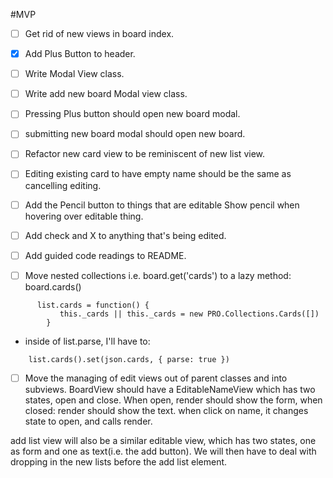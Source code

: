 #MVP
- [ ] Get rid of new views in board index.
- [x] Add Plus Button to header.
- [ ] Write Modal View class.
- [ ] Write add new board Modal view class.
- [ ] Pressing Plus button should open new board modal.
- [ ] submitting new board modal should open new board.
- [ ] Refactor new card view to be reminiscent of new list view.

- [ ] Editing existing card to have empty name should be the same as cancelling editing.

- [ ] Add the Pencil button to things that are editable
      Show pencil when hovering over editable thing.
      <i class="fa fa-pencil"></i>

- [ ] Add check and X to anything that's being edited.
      <i class="fa fa-check"></i>
      <i class="fa fa-times"></i>

- [ ] Add guided code readings to README.

- [ ] Move nested collections i.e. board.get('cards') to a lazy method: board.cards()
```
      list.cards = function() {
           this._cards || this._cards = new PRO.Collections.Cards([])
        }
```
   - inside of list.parse, I'll have to:
```
    list.cards().set(json.cards, { parse: true })
```

- [ ] Move the managing of edit views out of parent classes and into subviews.
BoardView should have a EditableNameView which has two states, open and close.
When open, render should show the form, when closed: render should show the text.
when click on name, it changes state to open, and calls render.

add list view will also be a similar editable view, which has two states, one as form and one as text(i.e. the add button). We will then have to deal with dropping in the new lists before the add list element.
